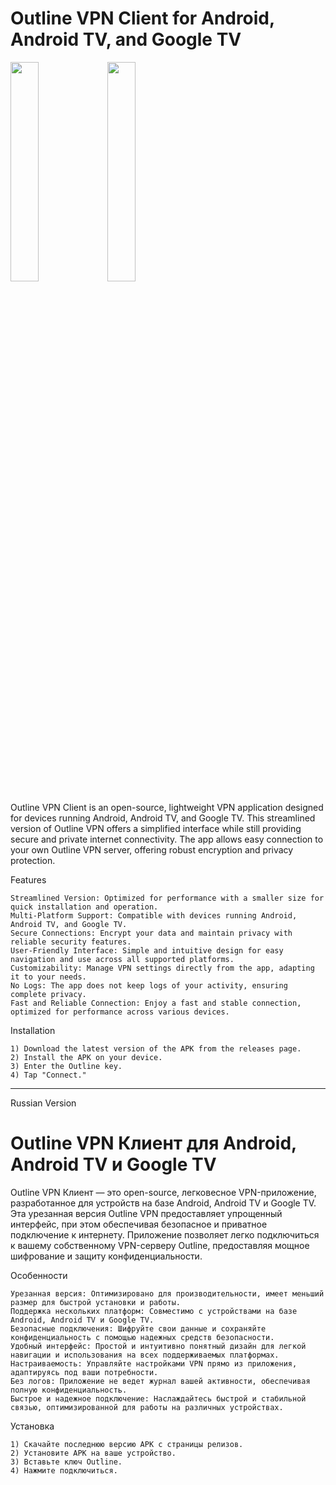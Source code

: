 # Outline VPN Client for Android, Android TV, and Google TV

<img src="https://github.com/user-attachments/assets/e77f2b5c-9ed5-4e30-97d3-eedcbd81e184" width=30% height=30%>
<img src="https://github.com/user-attachments/assets/50482799-e0b2-4ad5-a9c5-dfc82a993cd2" width=30% height=30%>


Outline VPN Client is an open-source, lightweight VPN application designed for devices running Android, Android TV, and Google TV. This streamlined version of Outline VPN offers a simplified interface while still providing secure and private internet connectivity. The app allows easy connection to your own Outline VPN server, offering robust encryption and privacy protection.

Features

    Streamlined Version: Optimized for performance with a smaller size for quick installation and operation.
    Multi-Platform Support: Compatible with devices running Android, Android TV, and Google TV.
    Secure Connections: Encrypt your data and maintain privacy with reliable security features.
    User-Friendly Interface: Simple and intuitive design for easy navigation and use across all supported platforms.
    Customizability: Manage VPN settings directly from the app, adapting it to your needs.
    No Logs: The app does not keep logs of your activity, ensuring complete privacy.
    Fast and Reliable Connection: Enjoy a fast and stable connection, optimized for performance across various devices.

Installation

    1) Download the latest version of the APK from the releases page.
    2) Install the APK on your device.
    3) Enter the Outline key.
    4) Tap "Connect."

__________________________________________________________________________________________________________________________
Russian Version

# Outline VPN Клиент для Android, Android TV и Google TV

Outline VPN Клиент — это open-source, легковесное VPN-приложение, разработанное для устройств на базе Android, Android TV и Google TV. Эта урезанная версия Outline VPN предоставляет упрощенный интерфейс, при этом обеспечивая безопасное и приватное подключение к интернету. Приложение позволяет легко подключиться к вашему собственному VPN-серверу Outline, предоставляя мощное шифрование и защиту конфиденциальности.

Особенности

    Урезанная версия: Оптимизировано для производительности, имеет меньший размер для быстрой установки и работы.
    Поддержка нескольких платформ: Совместимо с устройствами на базе Android, Android TV и Google TV.
    Безопасные подключения: Шифруйте свои данные и сохраняйте конфиденциальность с помощью надежных средств безопасности.
    Удобный интерфейс: Простой и интуитивно понятный дизайн для легкой навигации и использования на всех поддерживаемых платформах.
    Настраиваемость: Управляйте настройками VPN прямо из приложения, адаптируясь под ваши потребности.
    Без логов: Приложение не ведет журнал вашей активности, обеспечивая полную конфиденциальность.
    Быстрое и надежное подключение: Наслаждайтесь быстрой и стабильной связью, оптимизированной для работы на различных устройствах.

Установка

    1) Скачайте последнюю версию APK с страницы релизов.
    2) Установите APK на ваше устройство.
    3) Вставьте ключ Outline.
    4) Нажмите подключиться.
